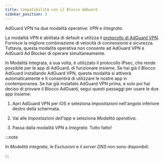 ```yaml
---
title: Compatibilità con il Blocco AdGuard
sidebar_position: 3
---
```


AdGuard VPN ha due modalità operative: *VPN* e *Integrata*.

La modalità VPN è abilitata di default e utilizza il [protocollo di AdGuard VPN](/general/adguard-vpn-protocol). Fornisce la migliore combinazione di velocità di connessione e sicurezza. Tuttavia, questa modalità operativa non consente ad AdGuard VPN e AdGuard Ad Blocker di operare simultaneamente.

In Modalità Integrata, a sua volta, è utilizzato il protocollo IPsec, che rende possibile per le app di AdGuard, di funzionare insieme. Se hai già il Blocco AdGuard installando AdGuard VPN, questa modalità si attiverà automaticamente e ti consentirà di utilizzare le nostre app in contemporanea. Se hai già installato AdGuard VPN prima, e solo poi hai deciso di provare il Blocco AdGuard, segui questi passaggi per usare le due app insieme:

1. Apri AdGuard VPN per iOS e seleziona *Impostazioni* nell'angolo inferiore destro della schermata.

2. Vai alle *Impostazioni dell'app* e seleziona *Modalità operativa*.

3. Passa dalla modalità *VPN* a *Integrata*. Tutto fatto!

:::note

In *Modalità integrata*, le *Esclusioni* e il *server DNS* non sono disponibili.

:::
